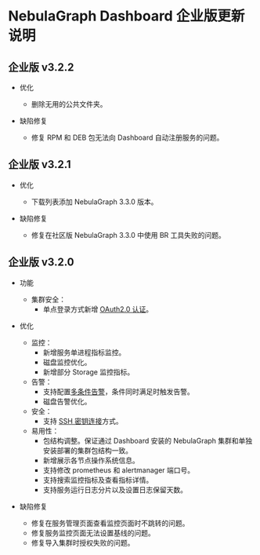 # NebulaGraph Dashboard 企业版更新说明

## 企业版 v3.2.2

- 优化

  - 删除无用的公共文件夹。

- 缺陷修复

  - 修复 RPM 和 DEB 包无法向 Dashboard 自动注册服务的问题。

## 企业版 v3.2.1

- 优化

  - 下载列表添加 NebulaGraph 3.3.0 版本。

- 缺陷修复

  - 修复在社区版 NebulaGraph 3.3.0 中使用 BR 工具失败的问题。

## 企业版 v3.2.0

- 功能

  - 集群安全：
    - 单点登录方式新增 [OAuth2.0 认证](../..//nebula-dashboard-ent/5.account-management.md)。

- 优化

  - 监控：
    - 新增服务单进程指标监控。
    - 磁盘监控优化。
    - 新增部分 Storage 监控指标。
  - 告警：
    - 支持配置[多条件告警](../..//nebula-dashboard-ent/4.cluster-operator/9.notification.md)，条件同时满足时触发告警。
    - 磁盘告警优化。
  - 安全：
    - 支持 [SSH 密钥连接](../../nebula-dashboard-ent/4.cluster-operator/operator/node.md)方式。
  - 易用性：
    - 包结构调整。保证通过 Dashboard 安装的 NebulaGraph 集群和单独安装部署的集群包结构一致。
    - 新增展示各节点操作系统信息。
    - 支持修改 prometheus 和 alertmanager 端口号。
    - 支持搜索监控指标及查看指标详情。
    - 支持服务运行日志分片以及设置日志保留天数。

- 缺陷修复

  - 修复在服务管理页面查看监控页面时不跳转的问题。
  - 修复服务监控页面无法设置基线的问题。
  - 修复导入集群时授权失败的问题。
